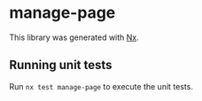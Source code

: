 # manage-page

This library was generated with [Nx](https://nx.dev).

## Running unit tests

Run `nx test manage-page` to execute the unit tests.
